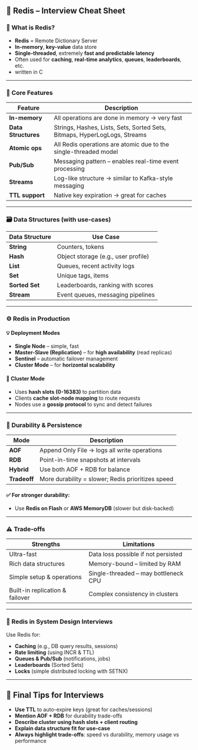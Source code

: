 ## 🧠 Redis – Interview Cheat Sheet

### 🔷 What is Redis?
- **Redis** = Remote Dictionary Server  
- **In-memory**, **key-value** data store  
- **Single-threaded**, extremely **fast and predictable latency**  
- Often used for **caching**, **real-time analytics**, **queues**, **leaderboards**, etc.
- written in C

---

### 🔧 Core Features

| Feature            | Description                                                                 |
|--------------------|-----------------------------------------------------------------------------|
| **In-memory**      | All operations are done in memory → very fast                              |
| **Data Structures**| Strings, Hashes, Lists, Sets, Sorted Sets, Bitmaps, HyperLogLogs, Streams  |
| **Atomic ops**     | All Redis operations are atomic due to the single-threaded model           |
| **Pub/Sub**        | Messaging pattern – enables real-time event processing                     |
| **Streams**        | Log-like structure → similar to Kafka-style messaging                      |
| **TTL support**    | Native key expiration → great for caches                                   |

---

### 🗃️ Data Structures (with use-cases)

| Data Structure | Use Case                             |
|----------------|---------------------------------------|
| **String**     | Counters, tokens                     |
| **Hash**       | Object storage (e.g., user profile)  |
| **List**       | Queues, recent activity logs         |
| **Set**        | Unique tags, items                   |
| **Sorted Set** | Leaderboards, ranking with scores    |
| **Stream**     | Event queues, messaging pipelines    |

---

### ⚙️ Redis in Production

#### 💡 Deployment Modes
- **Single Node** – simple, fast
- **Master-Slave (Replication)** – for **high availability** (read replicas)
- **Sentinel** – automatic failover management
- **Cluster Mode** – for **horizontal scalability**

#### 🔗 Cluster Mode
- Uses **hash slots (0-16383)** to partition data
- Clients **cache slot-node mapping** to route requests
- Nodes use a **gossip protocol** to sync and detect failures

---

### 🧱 Durability & Persistence

| Mode         | Description                                           |
|--------------|-------------------------------------------------------|
| **AOF**      | Append Only File → logs all write operations          |
| **RDB**      | Point-in-time snapshots at intervals                  |
| **Hybrid**   | Use both AOF + RDB for balance                        |
| **Tradeoff** | More durability = slower; Redis prioritizes speed     |

#### ✅ For stronger durability:
- Use **Redis on Flash** or **AWS MemoryDB** (slower but disk-backed)

---

### ⚠️ Trade-offs

| Strengths                     | Limitations                           |
|------------------------------|----------------------------------------|
| Ultra-fast                   | Data loss possible if not persisted   |
| Rich data structures         | Memory-bound – limited by RAM         |
| Simple setup & operations    | Single-threaded – may bottleneck CPU  |
| Built-in replication & failover | Complex consistency in clusters    |

---

### 📌 Redis in System Design Interviews

Use Redis for:
- **Caching** (e.g., DB query results, sessions)
- **Rate limiting** (using INCR & TTL)
- **Queues & Pub/Sub** (notifications, jobs)
- **Leaderboards** (Sorted Sets)
- **Locks** (simple distributed locking with SETNX)

---

## 🔁 Final Tips for Interviews

- **Use TTL** to auto-expire keys (great for caches/sessions)
- **Mention AOF + RDB** for durability trade-offs
- **Describe cluster using hash slots + client routing**
- **Explain data structure fit for use-case**
- **Always highlight trade-offs**: speed vs durability, memory usage vs performance
